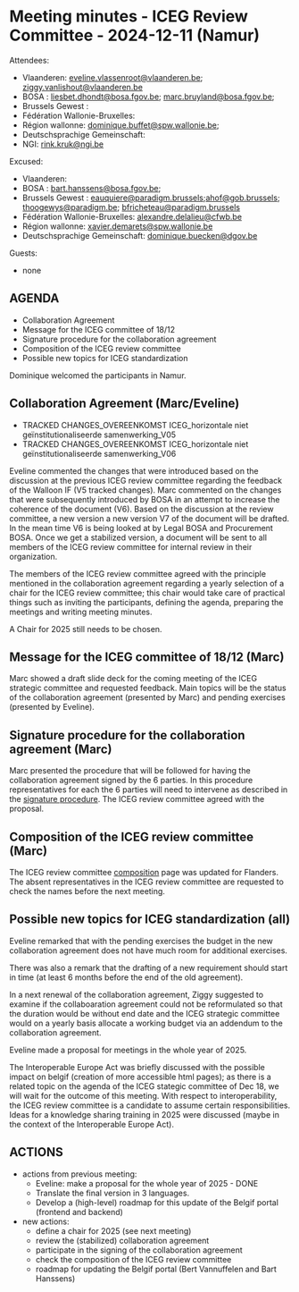 # Meeting minutes - ICEG Review Committee - 2024-12-11 (Namur)
Attendees:
-	Vlaanderen: eveline.vlassenroot@vlaanderen.be; ziggy.vanlishout@vlaanderen.be
-	BOSA : liesbet.dhondt@bosa.fgov.be; marc.bruyland@bosa.fgov.be;
-	Brussels Gewest : 
-	Fédération Wallonie-Bruxelles: 
-	Région wallonne: dominique.buffet@spw.wallonie.be; 
-	Deutschsprachige Gemeinschaft: 
-	NGI: rink.kruk@ngi.be

Excused:
- 	Vlaanderen: 
-	BOSA : bart.hanssens@bosa.fgov.be; 
-	Brussels Gewest : eauquiere@paradigm.brussels;ahof@gob.brussels; thoogewys@paradigm.be; bfricheteau@paradigm.brussels
-	Fédération Wallonie-Bruxelles: alexandre.delalieu@cfwb.be
-	Région wallonne: xavier.demarets@spw.wallonie.be
-	Deutschsprachige Gemeinschaft: dominique.buecken@dgov.be

Guests:
- 	none 

## AGENDA
- Collaboration Agreement
- Message for the ICEG committee of 18/12
- Signature procedure for the collaboration agreement
- Composition of the ICEG review committee 
- Possible new topics for ICEG standardization

Dominique welcomed the participants in Namur.

## Collaboration Agreement (Marc/Eveline)
-	TRACKED CHANGES_OVEREENKOMST ICEG_horizontale niet geïnstitutionaliseerde samenwerking_V05
-	TRACKED CHANGES_OVEREENKOMST ICEG_horizontale niet geïnstitutionaliseerde samenwerking_V06

Eveline commented the changes that were introduced based on the discussion at the previous ICEG review committee regarding the feedback of the Walloon IF (V5 tracked changes).
Marc commented on the changes that were subsequently introduced by BOSA in an attempt to increase the coherence of the document (V6).
Based on the discussion at the review committee, a new version a new version V7 of the document will be drafted.
In the mean time V6 is being looked at by Legal BOSA and Procurement BOSA.
Once we get a stabilized version, a document will be sent to all members of the ICEG review committee for internal review in their organization.

The members of the ICEG review committee agreed with the principle mentioned in the collaboration agreement regarding a yearly selection of a chair for the ICEG review committee; this chair would take care of practical things such as inviting the participants, defining the agenda, preparing the meetings and writing meeting minutes.

A Chair for 2025 still needs to be chosen.

## Message for the ICEG committee of 18/12 (Marc)
Marc showed a draft slide deck for the coming meeting of the ICEG strategic committee and requested feedback.
Main topics will be the status of the collaboration agreement (presented by Marc) and pending exercises (presented by Eveline).

## Signature procedure for the collaboration agreement (Marc)
Marc presented the procedure that will be followed for having the collaboration agreement signed by the 6 parties. 
In this procedure representatives for each the 6 parties will need to intervene as described in the [signature procedure](https://github.com/belgif/review/blob/master/Process/SigningCollabAgreement.md).
The ICEG review committee agreed with the proposal.
 
## Composition of the ICEG review committee (Marc)
The ICEG review committee [composition](https://github.com/belgif/review/tree/master) page was updated for Flanders.
The absent representatives in the ICEG review committee are requested to check the names before the next meeting.
 
## Possible new topics for ICEG standardization (all)
Eveline remarked that with the pending exercises the budget in the new collaboration agreement does not have much room for additional exercises.

There was also a remark that the drafting of a new requirement should start in time (at least 6 months before the end of the old agreement).

In a next renewal of the collaboration agreement, Ziggy suggested to examine if the collaboaration agreement could not be reformulated so that the duration would be without end date and the ICEG strategic committee would on a yearly basis allocate a working budget via an addendum to the collaboration agreement.

Eveline made a proposal for meetings in the whole year of 2025.

The Interoperable Europe Act was briefly discussed with the possible impact on belgif (creation of more accessible html pages); as there is a related topic on the agenda of the ICEG stategic committee of Dec 18, we will wait for the outcome of this meeting. With respect to interoperability, the ICEG review committee is a candidate to assume certain responsibilities.
Ideas for a knowledge sharing training in 2025 were discussed (maybe in the context of the Interoperable Europe Act).



## ACTIONS
- actions from previous meeting:
  - Eveline: make a proposal for the whole year of 2025 - DONE
  - Translate the final version in 3 languages.
  - Develop a (high-level) roadmap for this update of the Belgif portal (frontend and backend)
- new actions:
  - define a chair for 2025 (see next meeting)
  - review the (stabilized) collaboration agreement
  - participate in the signing of the collaboration agreement
  - check the composition of the ICEG review committee
  - roadmap for updating the Belgif portal (Bert Vannuffelen and Bart Hanssens)
